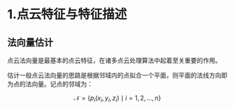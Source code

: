 # 1.点云特征与特征描述
## 法向量估计

点云法向量是最基本的点云特征，在诸多点云处理算法中起着至关重要的作用。

估计一般点云法向量的思路是根据邻域内的点拟合一个平面，则平面的法线方向即为点的法向量。记点的邻域为：

$$
\mathcal{N}=\left\{p_{i}\left(x_{i}, y_{i}, z_{i}\right) \mid i=1,2, \ldots, n\right\}
$$





